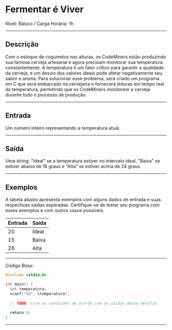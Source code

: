 # Fermentar é Viver

Nivel: Básico / Carga Horária: 1h

---

## Descrição

Com o estoque de cogumelos nas alturas, os CodeMiners estão produzindo sua famosa cerveja artesanal e agora precisam monitorar sua temperatura constantemente. A temperatura é um fator crítico para garantir a qualidade da cerveja, e um desvio dos valores ideais pode afetar negativamente seu sabor e aroma. Para solucionar esse problema, será criado um programa em C que será embarcado na cervejeira e fornecerá leituras em tempo real da temperatura, permitindo que os CodeMiners monitorem a cerveja durante todo o processo de produção.

---

## Entrada

Um número inteiro representando a temperatura atual.

---

## Saída

Uma string: "Ideal" se a temperatura estiver no intervalo ideal, "Baixa" se estiver abaixo de 18 graus e "Alta" se estiver acima de 24 graus.

---

## Exemplos

A tabela abaixo apresenta exemplos com alguns dados de entrada e suas respectivas saídas esperadas. Certifique-se de testar seu programa com esses exemplos e com outros casos possíveis.

| Entrada | Saida |
|---|---|
| 20 | Ideal |
| 15 | Baixa |
| 26 | Alta |

---

*Código Base:*

~~~c
#include <stdio.h>

int main() {
  int temperatura;
  scanf("%d", &temperatura);
  
  // TODO: Crie as condições de acordo com as saídas deste desafio.
  
  return 0;
}
~~~
---